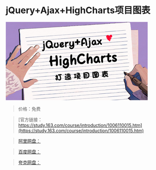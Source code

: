 # jQuery+Ajax+HighCharts项目图表

![img](../../../assets/study163/free/c84ca42e-4d28-468c-80ad-d6aac8f8ee59.jpg)

> 价格：免费

> [官方链接：https://study.163.com/course/introduction/1006110015.htm](https://study.163.com/course/introduction/1006110015.htm)

> [阿里网盘：]()

> [百度网盘：]()

> [夸克网盘：]()
